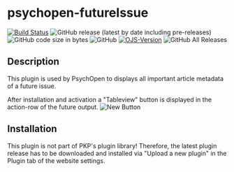 # psychopen-futureIssue

[![Build Status](https://travis-ci.com/leibniz-psychology/psychopen-futureIssue.svg?branch=main)](https://travis-ci.com/leibniz-psychology/psychopen-futureIssue)
![GitHub release (latest by date including pre-releases)](https://img.shields.io/github/v/release/leibniz-psychology/psychopen-futureIssue?include_prereleases&label=latest%20release)
![GitHub code size in bytes](https://img.shields.io/github/languages/code-size/leibniz-psychology/psychopen-futureIssue)
![GitHub](https://img.shields.io/github/license/leibniz-psychology/psychopen-futureIssue)
[![OJS-Version](https://img.shields.io/badge/pkp--ojs-3.2--x-brightgreen)](https://github.com/pkp/ojs/tree/stable-3_2_1)
![GitHub All Releases](https://img.shields.io/github/downloads/leibniz-psychology/psychopen-futureIssue/total)

## Description
This plugin is used by PsychOpen to displays all important article metadata of a future issue.

After installation and activation a "Tableview" button is displayed in the action-row of the future output.
![New Button](https://user-images.githubusercontent.com/7657717/99265966-93498480-2822-11eb-9f44-518d1898f6d3.jpg)

## Installation
This plugin is not part of PKP's plugin library! Therefore, the latest plugin release has to be downloaded and installed
via "Upload a new plugin" in the Plugin tab of the website settings.

